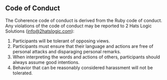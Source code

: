 ## Code of Conduct

The Coherence code of conduct is derived from the Ruby code of conduct. Any violations of the code of conduct may be reported to 2 Hats Logic Solutions (info@2hatslogic.com):

1. Participants will be tolerant of opposing views.
2. Participants must ensure that their language and actions are free of personal attacks and disparaging personal remarks.
3. When interpreting the words and actions of others, participants should always assume good intentions.
4. Behavior that can be reasonably considered harassment will not be tolerated.
